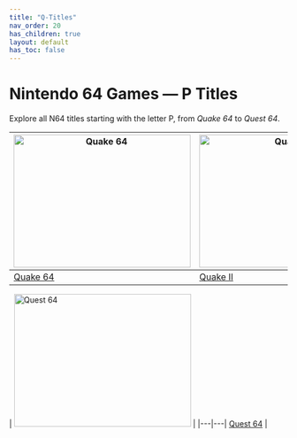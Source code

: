 ```yaml
---
title: "Q-Titles"
nav_order: 20
has_children: true
layout: default
has_toc: false
---
```


# Nintendo 64 Games — P Titles

Explore all N64 titles starting with the letter P, from *Quake 64* to *Quest 64*.

| <a href="p/quake-64"><img src="https://images.launchbox-app.com//5c9fbc81-ffbe-4e52-b120-91ae633a6d6e.jpg" width="320" height="240" alt="Quake 64"/></a> | <a href="p/quake-ii"><img src="https://images.launchbox-app.com//f63d809d-7668-43d8-8772-20de0b044071.jpg" width="320" height="240" alt="Quake II"/></a> |
|---|---|
[Quake 64](p/quake-64) | [Quake II](p/quake-ii) |

| <a href="p/quest-64"><img src="https://images.launchbox-app.com/cc0d0c31-cae9-4a18-8db3-89604b477445.jpg" width="320" height="240" alt="Quest 64"/></a> |
|---|---|
[Quest 64](p/quest-64) | 

